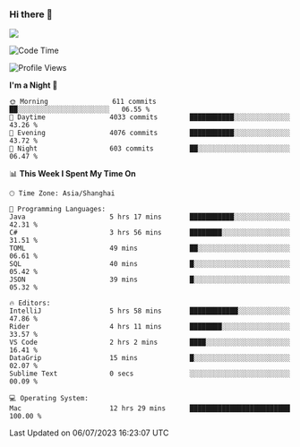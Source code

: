 ### Hi there 👋

<!--
**JJAYCHEN1e/jjaychen1e** is a ✨ _special_ ✨ repository because its `README.md` (this file) appears on your GitHub profile.

Here are some ideas to get you started:

- 🔭 I’m currently working on ...
- 🌱 I’m currently learning ...
- 👯 I’m looking to collaborate on ...
- 🤔 I’m looking for help with ...
- 💬 Ask me about ...
- 📫 How to reach me: ...
- 😄 Pronouns: ...
- ⚡ Fun fact: ...
-->

[![](https://github-readme-stats.vercel.app/api?username=jjaychen1e&show_icons=true)](https://github.com/jjaychen1e/github-readme-stats?count_private=true)

<!--START_SECTION:waka-->
![Code Time](http://img.shields.io/badge/Code%20Time-786%20hrs%2030%20mins-blue)

![Profile Views](http://img.shields.io/badge/Profile%20Views-17-blue)

**I'm a Night 🦉** 

```text
🌞 Morning                611 commits         ██░░░░░░░░░░░░░░░░░░░░░░░   06.55 % 
🌆 Daytime                4033 commits        ███████████░░░░░░░░░░░░░░   43.26 % 
🌃 Evening                4076 commits        ███████████░░░░░░░░░░░░░░   43.72 % 
🌙 Night                  603 commits         ██░░░░░░░░░░░░░░░░░░░░░░░   06.47 % 
```


📊 **This Week I Spent My Time On** 

```text
🕑︎ Time Zone: Asia/Shanghai

💬 Programming Languages: 
Java                     5 hrs 17 mins       ███████████░░░░░░░░░░░░░░   42.31 % 
C#                       3 hrs 56 mins       ████████░░░░░░░░░░░░░░░░░   31.51 % 
TOML                     49 mins             ██░░░░░░░░░░░░░░░░░░░░░░░   06.61 % 
SQL                      40 mins             █░░░░░░░░░░░░░░░░░░░░░░░░   05.42 % 
JSON                     39 mins             █░░░░░░░░░░░░░░░░░░░░░░░░   05.32 % 

🔥 Editors: 
IntelliJ                 5 hrs 58 mins       ████████████░░░░░░░░░░░░░   47.86 % 
Rider                    4 hrs 11 mins       ████████░░░░░░░░░░░░░░░░░   33.57 % 
VS Code                  2 hrs 2 mins        ████░░░░░░░░░░░░░░░░░░░░░   16.41 % 
DataGrip                 15 mins             █░░░░░░░░░░░░░░░░░░░░░░░░   02.07 % 
Sublime Text             0 secs              ░░░░░░░░░░░░░░░░░░░░░░░░░   00.09 % 

💻 Operating System: 
Mac                      12 hrs 29 mins      █████████████████████████   100.00 % 
```


 Last Updated on 06/07/2023 16:23:07 UTC
<!--END_SECTION:waka-->
